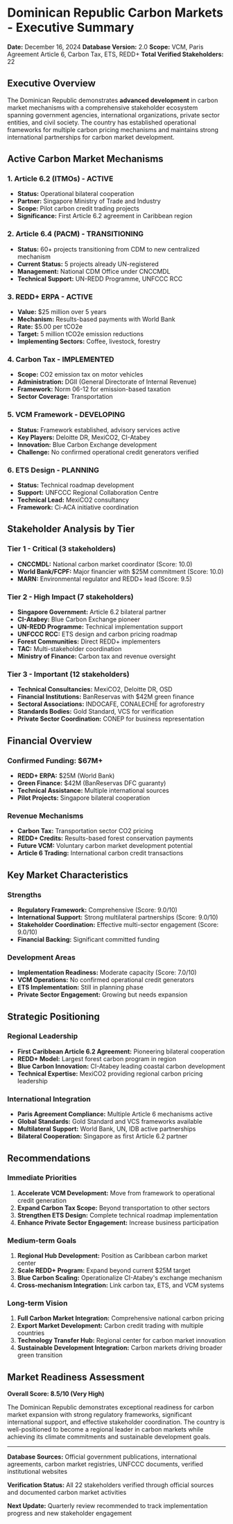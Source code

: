 # Dominican Republic Carbon Markets - Executive Summary

**Date:** December 16, 2024
**Database Version:** 2.0
**Scope:** VCM, Paris Agreement Article 6, Carbon Tax, ETS, REDD+
**Total Verified Stakeholders:** 22

## Executive Overview

The Dominican Republic demonstrates **advanced development** in carbon market mechanisms with a comprehensive stakeholder ecosystem spanning government agencies, international organizations, private sector entities, and civil society. The country has established operational frameworks for multiple carbon pricing mechanisms and maintains strong international partnerships for carbon market development.

## Active Carbon Market Mechanisms

### 1. **Article 6.2 (ITMOs) - ACTIVE**
- **Status:** Operational bilateral cooperation
- **Partner:** Singapore Ministry of Trade and Industry
- **Scope:** Pilot carbon credit trading projects
- **Significance:** First Article 6.2 agreement in Caribbean region

### 2. **Article 6.4 (PACM) - TRANSITIONING**
- **Status:** 60+ projects transitioning from CDM to new centralized mechanism
- **Current Status:** 5 projects already UN-registered
- **Management:** National CDM Office under CNCCMDL
- **Technical Support:** UN-REDD Programme, UNFCCC RCC

### 3. **REDD+ ERPA - ACTIVE**
- **Value:** $25 million over 5 years
- **Mechanism:** Results-based payments with World Bank
- **Rate:** $5.00 per tCO2e
- **Target:** 5 million tCO2e emission reductions
- **Implementing Sectors:** Coffee, livestock, forestry

### 4. **Carbon Tax - IMPLEMENTED**
- **Scope:** CO2 emission tax on motor vehicles
- **Administration:** DGII (General Directorate of Internal Revenue)
- **Framework:** Norm 06-12 for emission-based taxation
- **Sector Coverage:** Transportation

### 5. **VCM Framework - DEVELOPING**
- **Status:** Framework established, advisory services active
- **Key Players:** Deloitte DR, MexiCO2, CI-Atabey
- **Innovation:** Blue Carbon Exchange development
- **Challenge:** No confirmed operational credit generators verified

### 6. **ETS Design - PLANNING**
- **Status:** Technical roadmap development
- **Support:** UNFCCC Regional Collaboration Centre
- **Technical Lead:** MexiCO2 consultancy
- **Framework:** Ci-ACA initiative coordination

## Stakeholder Analysis by Tier

### **Tier 1 - Critical (3 stakeholders)**
- **CNCCMDL:** National carbon market coordinator (Score: 10.0)
- **World Bank/FCPF:** Major financier with $25M commitment (Score: 10.0)
- **MARN:** Environmental regulator and REDD+ lead (Score: 9.5)

### **Tier 2 - High Impact (7 stakeholders)**
- **Singapore Government:** Article 6.2 bilateral partner
- **CI-Atabey:** Blue Carbon Exchange pioneer
- **UN-REDD Programme:** Technical implementation support
- **UNFCCC RCC:** ETS design and carbon pricing roadmap
- **Forest Communities:** Direct REDD+ implementers
- **TAC:** Multi-stakeholder coordination
- **Ministry of Finance:** Carbon tax and revenue oversight

### **Tier 3 - Important (12 stakeholders)**
- **Technical Consultancies:** MexiCO2, Deloitte DR, OSD
- **Financial Institutions:** BanReservas with $42M green finance
- **Sectoral Associations:** INDOCAFE, CONALECHE for agroforestry
- **Standards Bodies:** Gold Standard, VCS for verification
- **Private Sector Coordination:** CONEP for business representation

## Financial Overview

### **Confirmed Funding: $67M+**
- **REDD+ ERPA:** $25M (World Bank)
- **Green Finance:** $42M (BanReservas DFC guaranty)
- **Technical Assistance:** Multiple international sources
- **Pilot Projects:** Singapore bilateral cooperation

### **Revenue Mechanisms**
- **Carbon Tax:** Transportation sector CO2 pricing
- **REDD+ Credits:** Results-based forest conservation payments
- **Future VCM:** Voluntary carbon market development potential
- **Article 6 Trading:** International carbon credit transactions

## Key Market Characteristics

### **Strengths**
- **Regulatory Framework:** Comprehensive (Score: 9.0/10)
- **International Support:** Strong multilateral partnerships (Score: 9.0/10)
- **Stakeholder Coordination:** Effective multi-sector engagement (Score: 9.0/10)
- **Financial Backing:** Significant committed funding

### **Development Areas**
- **Implementation Readiness:** Moderate capacity (Score: 7.0/10)
- **VCM Operations:** No confirmed operational credit generators
- **ETS Implementation:** Still in planning phase
- **Private Sector Engagement:** Growing but needs expansion

## Strategic Positioning

### **Regional Leadership**
- **First Caribbean Article 6.2 Agreement:** Pioneering bilateral cooperation
- **REDD+ Model:** Largest forest carbon program in region
- **Blue Carbon Innovation:** CI-Atabey leading coastal carbon development
- **Technical Expertise:** MexiCO2 providing regional carbon pricing leadership

### **International Integration**
- **Paris Agreement Compliance:** Multiple Article 6 mechanisms active
- **Global Standards:** Gold Standard and VCS frameworks available
- **Multilateral Support:** World Bank, UN, IDB active partnerships
- **Bilateral Cooperation:** Singapore as first Article 6.2 partner

## Recommendations

### **Immediate Priorities**
1. **Accelerate VCM Development:** Move from framework to operational credit generation
2. **Expand Carbon Tax Scope:** Beyond transportation to other sectors
3. **Strengthen ETS Design:** Complete technical roadmap implementation
4. **Enhance Private Sector Engagement:** Increase business participation

### **Medium-term Goals**
1. **Regional Hub Development:** Position as Caribbean carbon market center
2. **Scale REDD+ Program:** Expand beyond current $25M target
3. **Blue Carbon Scaling:** Operationalize CI-Atabey's exchange mechanism
4. **Cross-mechanism Integration:** Link carbon tax, ETS, and VCM systems

### **Long-term Vision**
1. **Full Carbon Market Integration:** Comprehensive national carbon pricing
2. **Export Market Development:** Carbon credit trading with multiple countries
3. **Technology Transfer Hub:** Regional center for carbon market innovation
4. **Sustainable Development Integration:** Carbon markets driving broader green transition

## Market Readiness Assessment

**Overall Score: 8.5/10 (Very High)**

The Dominican Republic demonstrates exceptional readiness for carbon market expansion with strong regulatory frameworks, significant international support, and effective stakeholder coordination. The country is well-positioned to become a regional leader in carbon markets while achieving its climate commitments and sustainable development goals.

---

**Database Sources:** Official government publications, international agreements, carbon market registries, UNFCCC documents, verified institutional websites

**Verification Status:** All 22 stakeholders verified through official sources and documented carbon market activities

**Next Update:** Quarterly review recommended to track implementation progress and new stakeholder engagement
